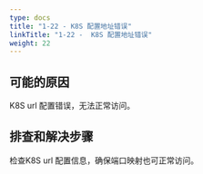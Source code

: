 ```yaml
---
type: docs
title: "1-22 - K8S 配置地址错误"
linkTitle: "1-22 -  K8S 配置地址错误"
weight: 22
---
```


## 可能的原因

K8S url 配置错误，无法正常访问。

## 排查和解决步骤

检查K8S url 配置信息，确保端口映射也可正常访问。

<p style="margin-top: 3rem;"> </p>
